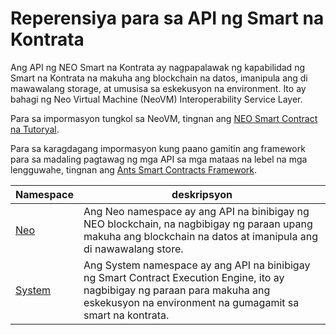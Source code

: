 # Reperensiya para sa API ng Smart na Kontrata

Ang API ng NEO Smart na Kontrata ay nagpapalawak ng kapabilidad ng Smart na Kontrata na makuha ang blockchain na datos, imanipula ang di mawawalang storage, at umusisa sa eskekusyon na environment. Ito ay bahagi ng Neo Virtual Machine (NeoVM) Interoperability Service Layer.

Para sa impormasyon tungkol sa NeoVM, tingnan ang [NEO Smart Contract na Tutoryal](tutorial.md).

Para sa karagdagang impormasyon kung paano gamitin ang framework para sa madaling pagtawag ng mga API sa mga mataas na lebel na mga lengguwahe, tingnan ang [Ants Smart Contracts Framework](fw.md).


Namespace | deskripsyon |
| ----------------------------- | ---------------------------------------- |
| [Neo](api/neo.md) | Ang Neo namespace ay ang API na binibigay ng NEO blockchain, na nagbibigay ng paraan upang makuha ang blockchain na datos at imanipula ang di nawawalang store. |
| [System](api/system.md) | Ang System namespace ay ang API na binibigay ng Smart Contract Execution Engine, ito ay nagbibigay ng paraan para makuha ang eskekusyon na environment na gumagamit sa smart na kontrata. |
